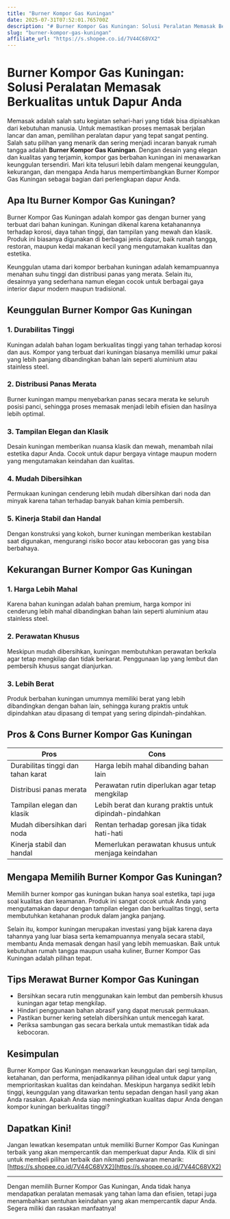 ```yaml
---
title: "Burner Kompor Gas Kuningan"
date: 2025-07-31T07:52:01.765700Z
description: "# Burner Kompor Gas Kuningan: Solusi Peralatan Memasak Berkualitas untuk Dapur Anda..."
slug: "burner-kompor-gas-kuningan"
affiliate_url: "https://s.shopee.co.id/7V44C68VX2"
---
```

# Burner Kompor Gas Kuningan: Solusi Peralatan Memasak Berkualitas untuk Dapur Anda

Memasak adalah salah satu kegiatan sehari-hari yang tidak bisa dipisahkan dari kebutuhan manusia. Untuk memastikan proses memasak berjalan lancar dan aman, pemilihan peralatan dapur yang tepat sangat penting. Salah satu pilihan yang menarik dan sering menjadi incaran banyak rumah tangga adalah **Burner Kompor Gas Kuningan**. Dengan desain yang elegan dan kualitas yang terjamin, kompor gas berbahan kuningan ini menawarkan keunggulan tersendiri. Mari kita telusuri lebih dalam mengenai keunggulan, kekurangan, dan mengapa Anda harus mempertimbangkan Burner Kompor Gas Kuningan sebagai bagian dari perlengkapan dapur Anda.

## Apa Itu Burner Kompor Gas Kuningan?

Burner Kompor Gas Kuningan adalah kompor gas dengan burner yang terbuat dari bahan kuningan. Kuningan dikenal karena ketahanannya terhadap korosi, daya tahan tinggi, dan tampilan yang mewah dan klasik. Produk ini biasanya digunakan di berbagai jenis dapur, baik rumah tangga, restoran, maupun kedai makanan kecil yang mengutamakan kualitas dan estetika.

Keunggulan utama dari kompor berbahan kuningan adalah kemampuannya menahan suhu tinggi dan distribusi panas yang merata. Selain itu, desainnya yang sederhana namun elegan cocok untuk berbagai gaya interior dapur modern maupun tradisional.

## Keunggulan Burner Kompor Gas Kuningan

### 1. Durabilitas Tinggi

Kuningan adalah bahan logam berkualitas tinggi yang tahan terhadap korosi dan aus. Kompor yang terbuat dari kuningan biasanya memiliki umur pakai yang lebih panjang dibandingkan bahan lain seperti aluminium atau stainless steel.

### 2. Distribusi Panas Merata

Burner kuningan mampu menyebarkan panas secara merata ke seluruh posisi panci, sehingga proses memasak menjadi lebih efisien dan hasilnya lebih optimal.

### 3. Tampilan Elegan dan Klasik

Desain kuningan memberikan nuansa klasik dan mewah, menambah nilai estetika dapur Anda. Cocok untuk dapur bergaya vintage maupun modern yang mengutamakan keindahan dan kualitas.

### 4. Mudah Dibersihkan

Permukaan kuningan cenderung lebih mudah dibersihkan dari noda dan minyak karena tahan terhadap banyak bahan kimia pembersih.

### 5. Kinerja Stabil dan Handal

Dengan konstruksi yang kokoh, burner kuningan memberikan kestabilan saat digunakan, mengurangi risiko bocor atau kebocoran gas yang bisa berbahaya.

## Kekurangan Burner Kompor Gas Kuningan

### 1. Harga Lebih Mahal

Karena bahan kuningan adalah bahan premium, harga kompor ini cenderung lebih mahal dibandingkan bahan lain seperti aluminium atau stainless steel.

### 2. Perawatan Khusus

Meskipun mudah dibersihkan, kuningan membutuhkan perawatan berkala agar tetap mengkilap dan tidak berkarat. Penggunaan lap yang lembut dan pembersih khusus sangat dianjurkan.

### 3. Lebih Berat

Produk berbahan kuningan umumnya memiliki berat yang lebih dibandingkan dengan bahan lain, sehingga kurang praktis untuk dipindahkan atau dipasang di tempat yang sering dipindah-pindahkan.

## Pros & Cons Burner Kompor Gas Kuningan

| **Pros** | **Cons** |
|---|---|
| Durabilitas tinggi dan tahan karat | Harga lebih mahal dibanding bahan lain |
| Distribusi panas merata | Perawatan rutin diperlukan agar tetap mengkilap |
| Tampilan elegan dan klasik | Lebih berat dan kurang praktis untuk dipindah-pindahkan |
| Mudah dibersihkan dari noda | Rentan terhadap goresan jika tidak hati-hati |
| Kinerja stabil dan handal | Memerlukan perawatan khusus untuk menjaga keindahan |

## Mengapa Memilih Burner Kompor Gas Kuningan?

Memilih burner kompor gas kuningan bukan hanya soal estetika, tapi juga soal kualitas dan keamanan. Produk ini sangat cocok untuk Anda yang mengutamakan dapur dengan tampilan elegan dan berkualitas tinggi, serta membutuhkan ketahanan produk dalam jangka panjang.

Selain itu, kompor kuningan merupakan investasi yang bijak karena daya tahannya yang luar biasa serta kemampuannya menyala secara stabil, membantu Anda memasak dengan hasil yang lebih memuaskan. Baik untuk kebutuhan rumah tangga maupun usaha kuliner, Burner Kompor Gas Kuningan adalah pilihan tepat.

## Tips Merawat Burner Kompor Gas Kuningan

- Bersihkan secara rutin menggunakan kain lembut dan pembersih khusus kuningan agar tetap mengkilap.
- Hindari penggunaan bahan abrasif yang dapat merusak permukaan.
- Pastikan burner kering setelah dibersihkan untuk mencegah karat.
- Periksa sambungan gas secara berkala untuk memastikan tidak ada kebocoran.

## Kesimpulan

Burner Kompor Gas Kuningan menawarkan keunggulan dari segi tampilan, ketahanan, dan performa, menjadikannya pilihan ideal untuk dapur yang memprioritaskan kualitas dan keindahan. Meskipun harganya sedikit lebih tinggi, keunggulan yang ditawarkan tentu sepadan dengan hasil yang akan Anda rasakan. Apakah Anda siap meningkatkan kualitas dapur Anda dengan kompor kuningan berkualitas tinggi?

## Dapatkan Kini!  

Jangan lewatkan kesempatan untuk memiliki Burner Kompor Gas Kuningan terbaik yang akan mempercantik dan memperkuat dapur Anda. Klik di sini untuk membeli pilihan terbaik dan nikmati penawaran menarik: [https://s.shopee.co.id/7V44C68VX2](https://s.shopee.co.id/7V44C68VX2)

---

Dengan memilih Burner Kompor Gas Kuningan, Anda tidak hanya mendapatkan peralatan memasak yang tahan lama dan efisien, tetapi juga menambahkan sentuhan keindahan yang akan mempercantik dapur Anda. Segera miliki dan rasakan manfaatnya!